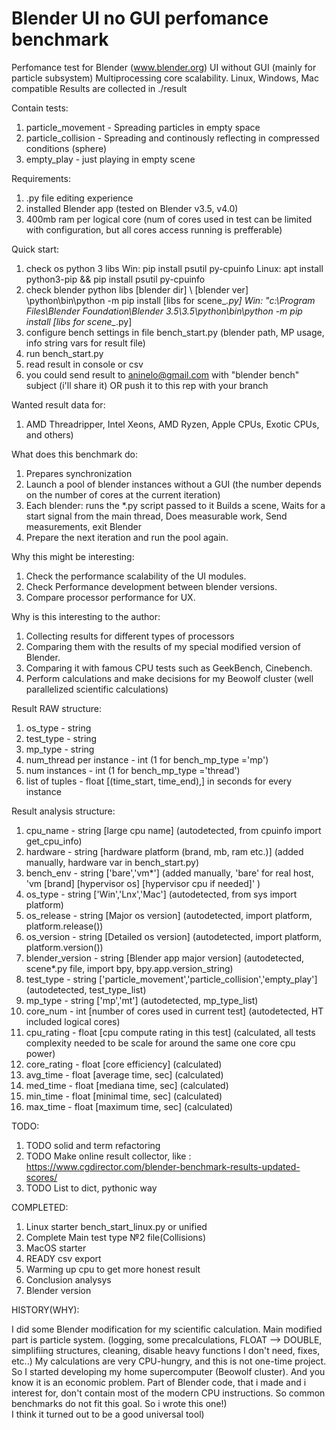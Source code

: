 # Blender UI no GUI perfomance benchmark
Perfomance test for Blender (www.blender.org) UI without GUI (mainly for particle subsystem)
Multiprocessing core scalability. Linux, Windows, Mac compatible
Results are collected in ./result

Contain tests:
1. particle_movement    - Spreading particles in empty space
2. particle_collision   - Spreading and continously reflecting in compressed conditions (sphere)
3. empty_play           - just playing in empty scene

Requirements:
1. .py file editing experience
2. installed Blender app (tested on Blender v3.5, v4.0)
3. 400mb ram per logical core (num of cores used in test can be limited with configuration, but all cores access running is prefferable)

Quick start:
1. check os python 3 libs
   Win: pip install psutil py-cpuinfo
   Linux: apt install python3-pip && pip install psutil py-cpuinfo
2. check blender python libs
   [blender dir] \ [blender ver] \python\bin\python -m pip install [libs for scene_*.py]
   Win: "c:\Program Files\Blender Foundation\Blender 3.5\3.5\python\bin\python -m pip install [libs for scene_*.py]
3. configure bench settings in file bench_start.py (blender path, MP usage, info string vars for result file)
4. run bench_start.py
5. read result in console or csv
6. you could send result to aninelo@gmail.com with "blender bench" subject (i'll share it) OR push it to this rep with your branch

Wanted result data for:
1. AMD Threadripper, Intel Xeons, AMD Ryzen, Apple CPUs, Exotic CPUs, and others)


What does this benchmark do:
1. Prepares synchronization
2. Launch a pool of blender instances without a GUI (the number depends on the number of cores at the current iteration)
3. Each blender:
      runs the *.py script passed to it
          Builds a scene,
          Waits for a start signal from the main thread,
          Does measurable work,
          Send measurements,
      exit Blender
4. Prepare the next iteration and run the pool again.

Why this might be interesting:
1. Check the performance scalability of the UI modules.
2. Check Performance development between blender versions. 
3. Compare processor performance for UX.

Why is this interesting to the author:
1. Collecting results for different types of processors
2. Comparing them with the results of my special modified version of Blender.
3. Comparing it with famous CPU tests such as GeekBench, Cinebench.
4. Perform calculations and make decisions for my Beowolf cluster (well parallelized scientific calculations)


Result RAW structure:
1. os_type                  - string
2. test_type                - string
3. mp_type                  - string
4. num_thread per instance  - int (1 for bench_mp_type ='mp')
5. num instances            - int (1 for bench_mp_type ='thread')
6. list of tuples           - float [(time_start, time_end),] in seconds for every instance

Result analysis structure:
1. cpu_name     - string [large cpu name]                           (autodetected, from cpuinfo import get_cpu_info)
2. hardware     - string [hardware platform (brand, mb, ram etc.)]  (added manually, hardware var in bench_start.py)
3. bench_env    - string ['bare','vm*']                             (added manually, 'bare' for real host, 'vm [brand] [hypervisor os] [hypervisor cpu if needed]' )
4. os_type      - string ['Win','Lnx','Mac']                        (autodetected, from sys import platform)
5. os_release   - string [Major os version]                         (autodetected, import platform, platform.release())
6. os_version   - string [Detailed os version]                      (autodetected, import platform, platform.version())
7. blender_version - string [Blender app major version]             (autodetected, scene*.py file, import bpy, bpy.app.version_string)
8. test_type    - string ['particle_movement','particle_collision','empty_play'] (autodetected, test_type_list)
4. mp_type      - string ['mp','mt']                                (autodetected, mp_type_list)
5. core_num     - int    [number of cores used in current test]     (autodetected, HT included logical cores)
6. cpu_rating   - float  [cpu compute rating in this test]          (calculated, all tests complexity needed to be scale for around the same one core cpu power)
7. core_rating  - float  [core efficiency]                          (calculated)
8. avg_time     - float  [average time, sec]                        (calculated)
9. med_time     - float  [mediana time, sec]                        (calculated)
10. min_time    - float  [minimal time, sec]                        (calculated)
11. max_time    - float  [maximum time, sec]                        (calculated)


TODO:
1. TODO solid and term refactoring
2. TODO Make online result collector, like : https://www.cgdirector.com/blender-benchmark-results-updated-scores/
3. TODO List to dict, pythonic way
 
COMPLETED:
1. Linux starter bench_start_linux.py or unified
2. Complete Main test type №2 file(Collisions)
3. MacOS starter
4. READY csv export
5. Warming up cpu to get more honest result
6. Conclusion analysys
7. Blender version

HISTORY(WHY):

I did some Blender modification for my scientific calculation.
Main modified part is particle system.
(logging, some precalculations, FLOAT --> DOUBLE, simplifiing structures, cleaning, disable heavy functions I don't need, fixes, etc..)
My calculations are very CPU-hungry, and this is not one-time project.
So I started developing my home supercomputer (Beowolf cluster).
And you know it is an economic problem.
Part of Blender code, that i made and i interest for, don't contain most of the modern CPU instructions. So common benchmarks do not fit this goal.
So i wrote this one!)  
I think it turned out to be a good universal tool)

